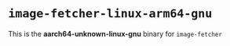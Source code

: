 # `image-fetcher-linux-arm64-gnu`

This is the **aarch64-unknown-linux-gnu** binary for `image-fetcher`
